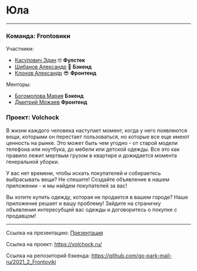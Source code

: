 # Юла
---

### Команда: Frontовики

Участники:
 * [Касупович Эдин](https://tlgg.ru/@Jecloy) 🤓 **Фулстек**
 * [Шибанов Александр](https://tlgg.ru/@decadanceeeee) 🤯 **Бэкенд**
 * [Клонов Александр](https://tlgg.ru/@alexklonov) 😎 **Фронтенд**

Менторы:
 * [Богомолова Мария](https://tlgg.ru/@keithkosatka) **Бэкенд**
 * [Дмитрий Можаев](https://tlgg.ru/@Howle) **Фронтенд**

### Проект: Volchock
В жизни каждого человека наступает момент, когда у него появляются вещи, которыми он перестает пользоваться, но которые все еще имеют ценность на рынке. Это может быть чем угодно - от старой модели телефона или ноутбука, до мебели или детской одежды.
Все это как правило лежит мертвым грузом в квартире и дожидается момента генеральной уборки. 

У вас нет времени, чтобы искать покупателей и собираетесь выбрасывать вещи? Не спешите! Создайте объявление в нашем приложении - и мы найдем покупателей за вас!

Вы хотите купить одежду, которая не продается в вашем городе? Наше приложение решает и вашу проблему! Зайдите на страничку объявления интересубщей вас одежды и договоритесь о покупке с продавцом!

---

Ссылка на презентацию: [Презентация](https://docs.google.com/presentation/d/19rEo1QsCkZS53Usloo8XVN2XtVwHr_sIyoPhbIGhyCc)

Ссылка на проект: https://volchock.ru/

Ссылка на репозиторий бэкенда: https://github.com/go-park-mail-ru/2021_2_Frontoviki
